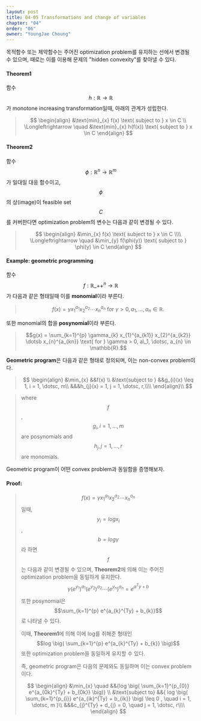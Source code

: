 ```yaml
---
layout: post
title: 04-05 Transformations and change of variables
chapter: "04"
order: "06"
owner: "YoungJae Choung"
---
```


목적함수 또는 제약함수는 주어진 optimization problem를 유지하는 선에서 변경될 수 있으며, 때로는 이를 이용해 문제의 "hidden convexity"를 찾아낼 수 있다.

#### Theorem1
함수 $$h : \mathbb{R} \rightarrow \mathbb{R}$$가 monotone increasing transformation일때, 아래의 관계가 성립한다.

>$$
>\begin{align}
>   &\text{min}_{x} f(x) \text{ subject to } x \in C \\
>   \Longleftrightarrow \quad &\text{min}_{x} h(f(x)) \text{ subject to } x \in C
>\end{align}
>$$

#### Theorem2
함수 $$\phi: \mathbb{R}^{n} \rightarrow \mathbb{R}^{m}$$가 일대일 대응 함수이고, $$\phi$$의 상(image)이 feasible set $$C$$를 커버한다면 optimization problem의 변수는 다음과 같이 변경될 수 있다.   

>$$
>\begin{align}
>    &\min_{x} f(x) \text{ subject to } x \in C \\\\ 
>    \Longleftrightarrow \quad &\min_{y} f(\phi(y)) \text{ subject to } \phi(y) \in C
>\end{align}
>$$

#### Example: geometric programming

함수 $$f: \mathbb{R}\_{++}^n \rightarrow \mathbb{R}$$가 다음과 같은 형태일때 이를 **monomial**이라 부른다.
> $$f(x) = \gamma x_{1}^{a_{1}} x_{2}^{a_{2}} \dotsb x_{n}^{a_{n}} \text{ for } \gamma > 0, a_{1}, \dotsc, a_{n} \in \mathbb{R}.$$


또한 monomial의 합을 **posynomial**이라 부른다.
> $$g(x) = \sum_{k=1}^{p} \gamma_{k} x_{1}^{a_{k1}} x_{2}^{a_{k2}} \dotsb x_{n}^{a_{kn}} \text{ for } \gamma > 0, a\_1, \dotsc, a_{n} \in \mathbb{R}.$$


**Geometric program**은 다음과 같은 형태로 정의되며, 이는 non-convex problem이다.
>$$
\begin{align}
&\min_{x} &&f(x) \\
&\text{subject to } &&g_{i}(x) \leq 1, i = 1, \dotsc, m\\
&&&h_{j}(x) = 1, j = 1, \dotsc, r,\\\\
\end{align}\\
$$

>where $$f$$, $$g_{i}, i=1, \dotsc, m$$ are posynomials and $$h_{j}, j=1, \dotsc, r$$ are monomials.

Geometric program이 어떤 convex problem과 동일함을 증명해보자.

#### Proof:
>$$f(x) = \gamma x_{1}^{a_{1}} x_{2}^{a_{2}} \dotsb x_{n}^{a_{n}}$$일때, $$y_{i} = logx_{i}$$, $$b=log \gamma$$라 하면 $$f$$는 다음과 같이 변경될 수 있으며, **Theorem2**에 의해 이는 주어진 optimization problem을 동일하게 유지한다.
>$$\gamma (e^{y_{1}})^{a_{1}} (e^{y_{2}})^{a_{2}} \dotsb (e^{y_{n}})^{a_{n}} = e^{a^Ty + b}$$
>
>또한 posynomial은 $$\sum_{k=1}^{p} e^{a_{k}^{Ty} + b_{k}}$$로 나타낼 수 있다.
>
>이때, **Theorem1**에 의해 이에 log를 취해준 형태인 $$log \big( \sum_{k=1}^{p} e^{a_{k}^{Ty} + b_{k}} \big)$$ 또한 optimization problem을 동일하게 유지할 수 있다.
>
>즉, geometric program은 다음의 문제와도 동일하며 이는 convex problem이다.
>
>$$
>\begin{align}
&\min_{x} \quad &&{log \big( \sum_{k=1}^{p_{0}} e^{a_{0k}^{Ty} + b_{0k}} \big)} \\
&\text{subject to} &&{
         log \big( \sum_{k=1}^{p_{i}} e^{a_{ik}^{Ty} + b_{ik}} \big)
         \leq 0
         , \quad i = 1, \dotsc, m
}\\
&&&c_{j}^{Ty} + d_{j} = 0, \quad j = 1, \dotsc, r\\\\
\end{align}
$$
